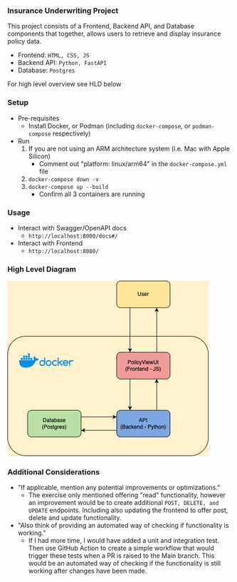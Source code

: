 ### Insurance Underwriting Project 
This project consists of a Frontend, Backend API, and Database components that together, allows users to
retrieve and display insurance policy data.

- Frontend: `HTML, CSS, JS`
- Backend API: `Python, FastAPI`
- Database: `Postgres`

For high level overview see HLD below 

### Setup
* Pre-requisites 
  * Install Docker, or Podman (including `docker-compose`, or `podman-compose` respectively)
* Run
  1. If you are not using an ARM architecture system (i.e. Mac with Apple Silicon)
     * Comment out "platform: linux/arm64" in the `docker-compose.yml` file
  2. `docker-compose down -v`
  3. `docker-compose up --build`
     * Confirm all 3 containers are running   

### Usage
* Interact with Swagger/OpenAPI docs
  * `http://localhost:8000/docs#/`
* Interact with Frontend
  * `http://localhost:8080/`

### High Level Diagram
![HLD_.drawio.png](HLD_.drawio.png)

### Additional Considerations
* "If applicable, mention any potential improvements or optimizations."
  * The exercise only mentioned offering "read" functionality, however an improvement would be to create additional
  `POST, DELETE, and UPDATE` endpoints. Including also updating the frontend to offer post, delete and update functionality.
* "Also think of providing an automated way of checking if functionality is working."
  * If I had more time, I would have added a unit and integration test. Then use GitHub Action to create a simple workflow
  that would trigger these tests when a PR is raised to the Main branch. This would be an automated way of checking
  if the functionality is still working after changes have been made.